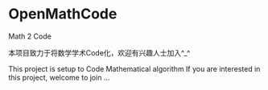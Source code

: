 # OpenMathCode
Math 2 Code

本项目致力于将数学学术Code化，欢迎有兴趣人士加入^_^

This project is setup to Code Mathematical algorithm
If you are interested in this project, welcome to join ...
